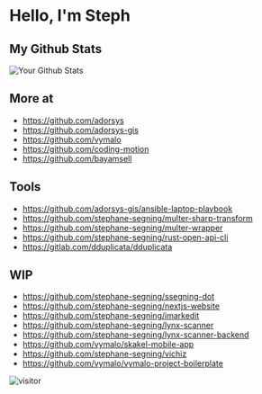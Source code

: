# Hello, I'm Steph

<!--
**stephane-segning/stephane-segning** is a ✨ _special_ ✨ repository because its `README.md` (this file) appears on your GitHub profile.

Here are some ideas to get you started:

- 🔭 I’m currently working on ...
- 🌱 I’m currently learning ...
- 👯 I’m looking to collaborate on ...
- 🤔 I’m looking for help with ...
- 💬 Ask me about ...
- 📫 How to reach me: ...
- 😄 Pronouns: ...
- ⚡ Fun fact: ...
-->

## My Github Stats
![Your Github Stats](https://github-readme-stats.vercel.app/api?username=stephane-segning&show_icons=true)

## More at
 - https://github.com/adorsys
 - https://github.com/adorsys-gis
 - https://github.com/vymalo
 - https://github.com/coding-motion
 - https://github.com/bayamsell

## Tools  
 - https://github.com/adorsys-gis/ansible-laptop-playbook
 - https://github.com/stephane-segning/multer-sharp-transform
 - https://github.com/stephane-segning/multer-wrapper
 - https://github.com/stephane-segning/rust-open-api-cli
 - https://gitlab.com/dduplicata/dduplicata

## WIP
- https://github.com/stephane-segning/ssegning-dot
- https://github.com/stephane-segning/nextjs-website
- https://github.com/stephane-segning/imarkedit
- https://github.com/stephane-segning/lynx-scanner
- https://github.com/stephane-segning/lynx-scanner-backend
- https://github.com/vymalo/skakel-mobile-app
- https://github.com/stephane-segning/vichiz
- https://github.com/vymalo/vymalo-project-boilerplate

![visitor](https://profile-counter.glitch.me/stephane-segning/count.svg)
